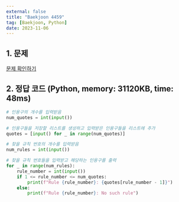 ```yaml
---
external: false
title: "Baekjoon 4459"
tag: [Baekjoon, Python]
date: 2023-11-06
---
```


## 1. 문제

[문제 확인하기](https://www.acmicpc.net/problem/4459)

## 2. 정답 코드 (Python, memory: 31120KB, time: 48ms)

```python
# 인용구의 개수를 입력받음
num_quotes = int(input())

# 인용구들을 저장할 리스트를 생성하고 입력받은 인용구들을 리스트에 추가
quotes = [input() for _ in range(num_quotes)]

# 찾을 규칙 번호의 개수를 입력받음
num_rules = int(input())

# 찾을 규칙 번호들을 입력받고 해당하는 인용구를 출력
for _ in range(num_rules):
    rule_number = int(input())
    if 1 <= rule_number <= num_quotes:
        print(f"Rule {rule_number}: {quotes[rule_number - 1]}")
    else:
        print(f"Rule {rule_number}: No such rule")
```
